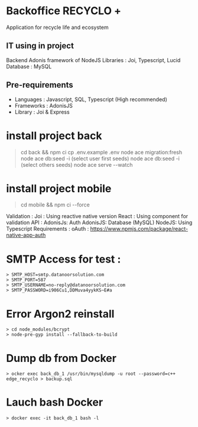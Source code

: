 # Backoffice RECYCLO +
Application for recycle life and ecosystem

## IT using in project
Backend Adonis framework of NodeJS
Libraries : Joi, Typescript, Lucid
Database : MySQL

## Pre-requirements
- Languages : Javascript, SQL, Typescript (High recommended)
- Frameworks : AdonisJS
- Library : Joi & Express

# install project back
> cd back && npm ci
> cp .env.example .env
> node ace migration:fresh
> node ace db:seed -i  (select user first seeds)
> node ace db:seed -i  (select others seeds)
> node ace serve --watch

# install project mobile
> cd mobile && npm ci --force


Validation :
    Joi : Using reactive native version
    React : Using component for validation
API :
    AdonisJs: Auth
    AdonisJS: Database (MySQL)
    NodeJS: Using Typescript
Requirements :
    oAuth : https://www.npmjs.com/package/react-native-app-auth

# SMTP Access for test :
    > SMTP_HOST=smtp.datanoorsolution.com
    > SMTP_PORT=587
    > SMTP_USERNAME=no-reply@datanoorsolution.com
    > SMTP_PASSWORD=i906Cu1,DDMuva4yykKS~E#a

# Error Argon2 reinstall
    > cd node_modules/bcrypt
    > node-pre-gyp install --fallback-to-build

# Dump db from Docker
    > ocker exec back_db_1 /usr/bin/mysqldump -u root --password=c++ edge_recyclo > backup.sql
# Lauch bash Docker
    > docker exec -it back_db_1 bash -l
